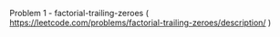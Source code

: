 Problem 1 - factorial-trailing-zeroes ( https://leetcode.com/problems/factorial-trailing-zeroes/description/ )
